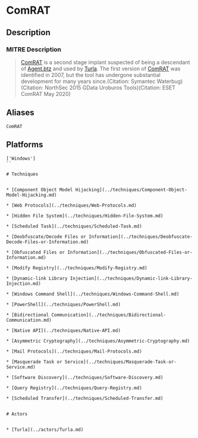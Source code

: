 
# ComRAT

## Description

### MITRE Description

> [ComRAT](https://attack.mitre.org/software/S0126) is a second stage implant suspected of being a descendant of [Agent.btz](https://attack.mitre.org/software/S0092) and used by [Turla](https://attack.mitre.org/groups/G0010). The first version of [ComRAT](https://attack.mitre.org/software/S0126) was identified in 2007, but the tool has undergone substantial development for many years since.(Citation: Symantec Waterbug)(Citation: NorthSec 2015 GData Uroburos Tools)(Citation: ESET ComRAT May 2020)

## Aliases

```
ComRAT
```

## Platforms

```
['Windows']
``

# Techniques


* [Component Object Model Hijacking](../techniques/Component-Object-Model-Hijacking.md)

* [Web Protocols](../techniques/Web-Protocols.md)
    
* [Hidden File System](../techniques/Hidden-File-System.md)
    
* [Scheduled Task](../techniques/Scheduled-Task.md)
    
* [Deobfuscate/Decode Files or Information](../techniques/Deobfuscate-Decode-Files-or-Information.md)
    
* [Obfuscated Files or Information](../techniques/Obfuscated-Files-or-Information.md)
    
* [Modify Registry](../techniques/Modify-Registry.md)
    
* [Dynamic-link Library Injection](../techniques/Dynamic-link-Library-Injection.md)
    
* [Windows Command Shell](../techniques/Windows-Command-Shell.md)
    
* [PowerShell](../techniques/PowerShell.md)
    
* [Bidirectional Communication](../techniques/Bidirectional-Communication.md)
    
* [Native API](../techniques/Native-API.md)
    
* [Asymmetric Cryptography](../techniques/Asymmetric-Cryptography.md)
    
* [Mail Protocols](../techniques/Mail-Protocols.md)
    
* [Masquerade Task or Service](../techniques/Masquerade-Task-or-Service.md)
    
* [Software Discovery](../techniques/Software-Discovery.md)
    
* [Query Registry](../techniques/Query-Registry.md)
    
* [Scheduled Transfer](../techniques/Scheduled-Transfer.md)
    

# Actors


* [Turla](../actors/Turla.md)

